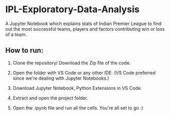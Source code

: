 # IPL-Exploratory-Data-Analysis
A Jupyter Notebook which explains stats of Indian Premier League to find out the most successful teams, players and factors contributing win or loss of a team.

## How to run:

1. Clone the repository/ Download the Zip file of the code.

2. Open the folder with VS Code or any other IDE. (VS Code preferred since we're dealing with Jupyter Notebooks.)

3. Download Jupyter Notebook, Python Extensions in VS Code.

4. Extract and open the project folder.

5. Open the .ipynb file and run all the cells. You're all set to go :)
